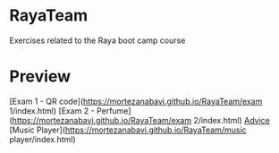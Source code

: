 # RayaTeam
Exercises related to the Raya boot camp course

# Preview
[Exam 1 - QR code](https://mortezanabavi.github.io/RayaTeam/exam 1/index.html)
[Exam 2 - Perfume](https://mortezanabavi.github.io/RayaTeam/exam 2/index.html)
[Advice](https://mortezanabavi.github.io/RayaTeam/advice/index.html)
[Music Player](https://mortezanabavi.github.io/RayaTeam/music player/index.html)
